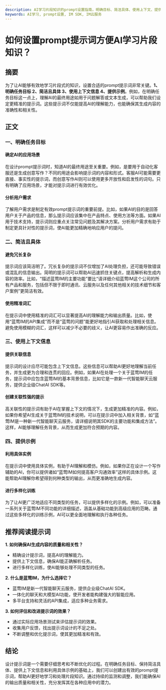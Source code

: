 ```yaml
---
description: AI学习片段知识的prompt设置指南，明确目标、简洁具体、使用上下文、提供示例，优化学习体验。
keywords: AI学习, prompt设置, IM SDK, IM云服务
---
```

# 如何设置prompt提示词方便AI学习片段知识？


## 摘要

为了让AI能够有效地学习片段式的知识，设置合适的prompt提示词非常关键。**1、明确任务目标 2、简洁且具体 3、使用上下文信息 4、提供示例**。例如，在明确任务目标这一点上，理解AI的最终用途如用于问题解答或文本生成，可以帮助我们设定更精准的提示词。这些提示词不仅能提高AI的理解能力，也能确保其生成内容的准确性和相关性。

## 正文

### 一、明确任务目标

#### 确定AI的应用场景

在设计prompt提示词时，知道AI的最终用途至关重要。例如，是要用于自动化客服还是生成创意写作？不同的用途会影响提示词的内容和形式。客服AI可能需要更直接、事实性的提示词，而创意写作AI则可以使用更多开放性和启发性的词句。只有明确了应用场景，才能对提示词进行有效优化。

#### 分析用户需求

了解用户需求是制定有效prompt提示词的重要前提。比如，如果AI的目的是回答用户关于产品的信息，那么提示词应该集中在产品特点、使用方法等方面。如果AI用于技术支持，提示词则应重点关注常见问题及其解决方案。分析用户需求有助于制定更具针对性的提示词，使AI能更加精确地响应用户的提问。

### 二、简洁且具体

#### 避免冗长复杂

提示词应该简洁明了。冗长复杂的提示词不仅增加了AI处理负担，还可能导致错误或混乱的信息输出。简明的提示词可以帮助AI迅速抓住关键点，提高解析和生成内容的效率。比如，“描述蓝莺IM的主要功能”要比“请详细介绍蓝莺IM这个公司的所有产品和服务，包括但不限于即时通讯、云服务以及任何其他相关的技术细节和客户案例”更简洁有效。

#### 使用精准词汇

在提示词中使用精准的词汇可以显著提高AI的理解能力和输出质量。比如，使用“蓝莺IM的API集成”而不是“蓝莺的问题”能更好地指引AI获取和处理相关信息。避免使用模糊的词汇，这样可以减少不必要的歧义，让AI更容易作出准确的反应。

### 三、使用上下文信息

#### 提供关联信息

提示词的设计应尽可能包含上下文信息。这些信息可以帮助AI更好地理解当前任务，并生成更为合理和连贯的回应。例如，如果AI在处理一个关于蓝莺IM的任务，提示词中应包含蓝莺IM的基本背景信息，比如它是一款新一代智能聊天云服务，提供企业级ChatAI SDK等。

#### 创建关联性强的提示

高关联性的提示词有助于AI在掌握上下文的情况下，生成更加精准的内容。例如，如果你希望AI生成关于蓝莺IM的技术说明，可以在提示词中加入相关背景，如“蓝莺IM是一种新一代智能聊天云服务，请详细说明其SDK的主要功能和集成方法”。这样，AI能够理解任务背景，从而生成更加符合预期的内容。

### 四、提供示例

#### 利用具体实例

在提示词中使用具体实例，有助于AI理解和模仿。例如，如果你正在设计一个写作辅助的AI，你可以提供诸如“蓝莺IM如何提高客户沟通效率”这样的具体示例。这能帮助AI理解你希望得到何种类型的输出，从而更准确地生成内容。

#### 进行多样化训练

为了让AI更广泛地适应不同类型的任务，可以提供多样化的示例。例如，可以准备一系列关于蓝莺IM不同功能的详细描述，涵盖从基础功能到高级应用的范畴。通过这些多样化的训练示例，AI可以更全面地理解和执行各种任务。

## 推荐阅读提示词

**1. 如何确保AI生成内容的质量和相关性？**
   - 精确设计提示词，提高AI的理解能力。
   - 提供上下文信息，确保AI能正确解析任务。
   - 进行多样化训练，使AI能够处理不同类型的任务。

**2. 什么是蓝莺IM，为什么选择它？**
   - 蓝莺IM是新一代智能聊天云服务，提供企业级ChatAI SDK。
   - 一体化的聊天和大模型AI功能，使开发者能构建强大的智能应用。
   - 多平台支持和灵活的API集成，适应多种业务需求。

**3. 如何评估和改进提示词的效果？**
   - 通过实际应用场景测试来评估提示词的效果。
   - 收集用户反馈，找出提示词设计的不足之处。
   - 不断调整和优化提示词，使其更加精准和有效。

## 结论

设计提示词是一个需要仔细思考和不断优化的过程。在明确任务目标、保持简洁具体、提供上下文信息和利用具体示例的基础上，我们可以创建出有效的prompt提示词，帮助AI更好地学习和处理片段知识。通过持续的监测和调整，我们能确保AI的输出质量和相关性，充分发挥其在各种应用中的潜力。